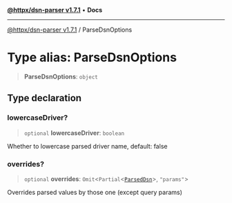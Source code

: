 [**@httpx/dsn-parser v1.7.1**](../README.md) • **Docs**

***

[@httpx/dsn-parser v1.7.1](../README.md) / ParseDsnOptions

# Type alias: ParseDsnOptions

> **ParseDsnOptions**: `object`

## Type declaration

### lowercaseDriver?

> `optional` **lowercaseDriver**: `boolean`

Whether to lowercase parsed driver name, default: false

### overrides?

> `optional` **overrides**: `Omit`\<`Partial`\<[`ParsedDsn`](ParsedDsn.md)\>, `"params"`\>

Overrides parsed values by those one (except query params)
